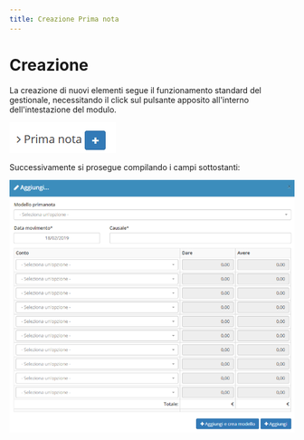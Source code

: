 ```yaml
---
title: Creazione Prima nota
---
```


# Creazione

La creazione di nuovi elementi segue il funzionamento standard del gestionale, necessitando il click sul pulsante apposito all'interno dell'intestazione del modulo.

![Screenshot creazione prima nota](../../../../.gitbook/assets/creazioneprimanota.PNG)

Successivamente si prosegue compilando i campi sottostanti:

![Screenshot creazione prima nota](../../../../.gitbook/assets/campiprimanota%20%281%29%20%281%29%20%281%29.PNG)

